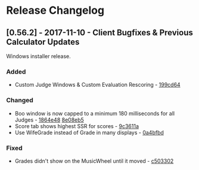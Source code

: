 # Release Changelog


## [0.56.2] - 2017-11-10 - Client Bugfixes & Previous Calculator Updates

Windows installer release. 

### Added
- Custom Judge Windows & Custom Evaluation Rescoring - [199cd64](../../../commit/199cd649a403038d1f8f339c2ca579bb0b643391)
### Changed
- Boo window is now capped to a minimum 180 milliseconds for all Judges - [1864e48](../../../commit/1864e4806d60b28ada654111743978b0b972d7a4) [8e08eb5](../../../commit/8e08eb587030ff84d38a955743110bb6c343f23c)
- Score tab shows highest SSR for scores - [9c3611a](../../../commit/9c3611a205a3b1be7629b59dff2ad8514f4cb421)
- Use WifeGrade instead of Grade in many displays - [0a4bfbd](../../../commit/0a4bfbd3b22f0ceee7ccbd79537fa2bcbeabd1fe)
### Fixed
- Grades didn't show on the MusicWheel until it moved - [c503302](../../../commit/c503302dc64554650dc8f837b19dbb68a170a77e)
